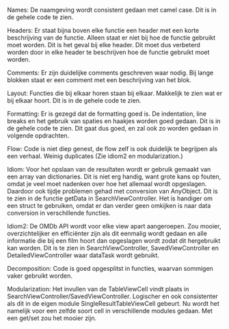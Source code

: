 Names: De naamgeving wordt consistent gedaan met camel case. Dit is in de gehele code te zien.    

Headers: Er staat bijna boven elke functie een header met een korte beschrijving van de functie. Alleen staat er niet bij hoe de functie gebruikt moet worden. Dit is het geval bij elke header.
Dit moet dus verbeterd worden door in elke header te beschrijven hoe de functie gebruikt moet worden.    

Comments: Er zijn duidelijke comments geschreven waar nodig. Bij lange blokken staat er een comment met een beschrijving van het blok.    

Layout: Functies die bij elkaar horen staan bij elkaar. Makkelijk te zien wat er bij elkaar hoort. Dit is in de gehele code te zien.

Formatting: Er is gezegd dat de formatting goed is. De indentation, line breaks en het gebruik van spaties en haakjes worden goed gedaan. Dit is in de gehele code te zien. Dit gaat dus goed, en zal ook zo worden gedaan in volgende opdrachten.

Flow: Code is niet diep genest, de flow zelf is ook duidelijk te begrijpen als een verhaal. Weinig duplicates (Zie idiom2 en modularization.)

Idiom: Voor het opslaan van de resultaten wordt er gebruik gemaakt van een array van dictionaries.  Dit is niet erg handig, want grote kans op fouten, omdat je veel moet nadenken over hoe het allemaal wordt opgeslagen. Daardoor ook tijdje problemen gehad met conversion van AnyObject.
Dit is te zien in de functie getData in SearchViewController.
Het is handiger om een struct te gebruiken, omdat er dan verder geen omkijken is naar data conversion in verschillende functies.

Idiom2: De OMDb API wordt voor elke view apart aangeroepen. Zou mooier, overzichtelijker en efficiënter zijn als dit eenmalig wordt gedaan en alle informatie die bij een film hoort dan opgeslagen wordt zodat dit hergebruikt kan worden. Dit is te zien in SearchViewController, SavedViewController en DetailedViewController waar dataTask wordt gebruikt.

Decomposition: Code is goed opgesplitst in functies, waarvan sommigen vaker gebruikt worden.

Modularization: Het invullen van de TableViewCell vindt plaats in SearchViewController/SavedViewController. Logischer en ook consistenter als dit in de eigen module SingleResultTableViewCell gebeurt. Nu wordt het namelijk voor een zelfde soort cell in verschillende modules gedaan. Met een get/set zou het mooier zijn.


